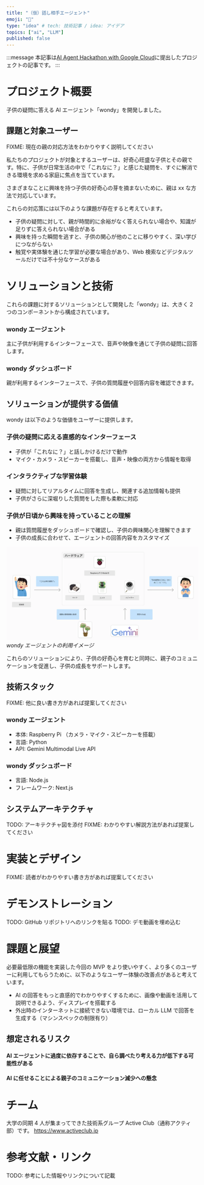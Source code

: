 ```yaml
---
title: "（仮）話し相手エージェント"
emoji: "🦙"
type: "idea" # tech: 技術記事 / idea: アイデア
topics: ["ai", "LLM"]
published: false
---
```


:::message
本記事は[AI Agent Hackathon with Google Cloud](https://zenn.dev/hackathons/2024-google-cloud-japan-ai-hackathon)に提出したプロジェクトの記事です。
:::

# プロジェクト概要

子供の疑問に答える AI エージェント「wondy」を開発しました。

## 課題と対象ユーザー

FIXME: 現在の親の対応方法をわかりやすく説明してください

私たちのプロジェクトが対象とするユーザーは、好奇心旺盛な子供とその親です。特に、子供が日常生活の中で「これなに？」と感じた疑問を、すぐに解消できる環境を求める家庭に焦点を当てています。

さまざまなことに興味を持つ子供の好奇心の芽を摘まないために、親は xx な方法で対応しています。

これらの対応策には以下のような課題が存在すると考えています。

- 子供の疑問に対して、親が時間的に余裕がなく答えられない場合や、知識が足りずに答えられない場合がある
- 興味を持った瞬間を逃すと、子供の関心が他のことに移りやすく、深い学びにつながらない
- 触覚や実体験を通じた学習が必要な場合があり、Web 検索などデジタルツールだけでは不十分なケースがある

# ソリューションと技術

これらの課題に対するソリューションとして開発した「wondy」は、大きく 2 つのコンポーネントから構成されています。

### wondy エージェント

主に子供が利用するインターフェースで、音声や映像を通じて子供の疑問に回答します。

### wondy ダッシュボード

親が利用するインターフェースで、子供の質問履歴や回答内容を確認できます。

## ソリューションが提供する価値

wondy は以下のような価値をユーザーに提供します。

### 子供の疑問に応える直感的なインターフェース

- 子供が「これなに？」と話しかけるだけで動作
- マイク・カメラ・スピーカーを搭載し、音声・映像の両方から情報を取得

### インタラクティブな学習体験

- 疑問に対してリアルタイムに回答を生成し、関連する追加情報も提供
- 子供がさらに深堀りした質問をした際も柔軟に対応

### 子供が日頃から興味を持っていることの理解

- 親は質問履歴をダッシュボードで確認し、子供の興味関心を理解できます
- 子供の成長に合わせて、エージェントの回答内容をカスタマイズ

![](/images/zenn-ai-agent-hackathon/fc5f31c2-dec5-46bf-b910-6857bd7b904b.webp)
_wondy エージェントの利用イメージ_

これらのソリューションにより、子供の好奇心を育むと同時に、親子のコミュニケーションを促進し、子供の成長をサポートします。

## 技術スタック

FIXME: 他に良い書き方があれば提案してください

### wondy エージェント

- 本体: Raspberry Pi （カメラ・マイク・スピーカーを搭載）
- 言語: Python
- API: Gemini Multimodal Live API

### wondy ダッシュボード

- 言語: Node.js
- フレームワーク: Next.js

## システムアーキテクチャ

TODO: アーキテクチャ図を添付
FIXME: わかりやすい解説方法があれば提案してください

# 実装とデザイン

FIXME: 読者がわかりやすい書き方があれば提案してください

# デモンストレーション

TODO: GitHub リポジトリへのリンクを貼る
TODO: デモ動画を埋め込む

# 課題と展望

必要最低限の機能を実装した今回の MVP をより使いやすく、より多くのユーザーに利用してもらうために、以下のようなユーザー体験の改善点があると考えています。

- AI の回答をもっと直感的でわかりやすくするために、画像や動画を活用して説明できるよう、ディスプレイを搭載する
- 外出時のインターネットに接続できない環境では、ローカル LLM で回答を生成する（マシンスペックの制限有り）

## 想定されるリスク

#### AI エージェントに過度に依存することで、自ら調べたり考える力が低下する可能性がある

#### AI に任せることによる親子のコミュニケーション減少への懸念

# チーム

大学の同期 4 人が集まってできた技術系グループ Active Club（通称アクティ部）です。
https://www.activeclub.jp

# 参考文献・リンク

TODO: 参考にした情報やリンクについて記載
